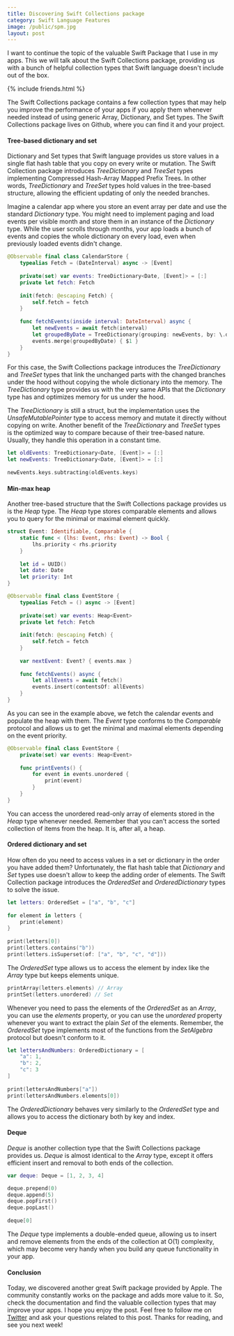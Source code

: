 ```yaml
---
title: Discovering Swift Collections package
category: Swift Language Features
image: /public/spm.jpg
layout: post
---
```


I want to continue the topic of the valuable Swift Package that I use in my apps. This we will talk about the Swift Collections package, providing us with a bunch of helpful collection types that Swift language doesn't include out of the box.

{% include friends.html %}

The Swift Collections package contains a few collection types that may help you improve the performance of your apps if you apply them whenever needed instead of using generic Array, Dictionary, and Set types. The Swift Collections package lives on Github, where you can find it and your project.

#### Tree-based dictionary and set
Dictionary and Set types that Swift language provides us store values in a single flat hash table that you copy on every write or mutation. The Swift Collection package introduces *TreeDictionary* and *TreeSet* types implementing Compressed Hash-Array Mapped Prefix Trees. In other words, *TreeDictionary* and *TreeSet* types hold values in the tree-based structure, allowing the efficient updating of only the needed branches.

Imagine a calendar app where you store an event array per date and use the standard *Dictionary* type. You might need to implement paging and load events per visible month and store them in an instance of the *Dictionary* type. While the user scrolls through months, your app loads a bunch of events and copies the whole dictionary on every load, even when previously loaded events didn't change.

```swift
@Observable final class CalendarStore {
    typealias Fetch = (DateInterval) async -> [Event]
    
    private(set) var events: TreeDictionary<Date, [Event]> = [:]
    private let fetch: Fetch
    
    init(fetch: @escaping Fetch) {
        self.fetch = fetch
    }
    
    func fetchEvents(inside interval: DateInterval) async {
        let newEvents = await fetch(interval)
        let groupedByDate = TreeDictionary(grouping: newEvents, by: \.date)
        events.merge(groupedByDate) { $1 }
    }
}
```

For this case, the Swift Collections package introduces the *TreeDictionary* and *TreeSet* types that link the unchanged parts with the changed branches under the hood without copying the whole dictionary into the memory. The *TreeDictionary* type provides us with the very same APIs that the *Dictionary* type has and optimizes memory for us under the hood.

The *TreeDictionary* is still a struct, but the implementation uses the *UnsafeMutablePointer* type to access memory and mutate it directly without copying on write. Another benefit of the *TreeDictionary* and *TreeSet* types is the optimized way to compare because of their tree-based nature. Usually, they handle this operation in a constant time.

```swift
let oldEvents: TreeDictionary<Date, [Event]> = [:]
let newEvents: TreeDictionary<Date, [Event]> = [:]
    
newEvents.keys.subtracting(oldEvents.keys)
```

#### Min-max heap
Another tree-based structure that the Swift Collections package provides us is the *Heap* type. The *Heap* type stores comparable elements and allows you to query for the minimal or maximal element quickly.

```swift
struct Event: Identifiable, Comparable {
    static func < (lhs: Event, rhs: Event) -> Bool {
        lhs.priority < rhs.priority
    }
    
    let id = UUID()
    let date: Date
    let priority: Int
}

@Observable final class EventStore {
    typealias Fetch = () async -> [Event]
    
    private(set) var events: Heap<Event>
    private let fetch: Fetch
    
    init(fetch: @escaping Fetch) {
        self.fetch = fetch
    }
    
    var nextEvent: Event? { events.max }
    
    func fetchEvents() async {
        let allEvents = await fetch()
        events.insert(contentsOf: allEvents)
    }
}
```

As you can see in the example above, we fetch the calendar events and populate the heap with them. The *Event* type conforms to the *Comparable* protocol and allows us to get the minimal and maximal elements depending on the event priority.

```swift
@Observable final class EventStore {
    private(set) var events: Heap<Event>
    
    func printEvents() {
        for event in events.unordered {
            print(event)
        }
    }
}
```

You can access the unordered read-only array of elements stored in the *Heap* type whenever needed. Remember that you can't access the sorted collection of items from the heap. It is, after all, a heap.

#### Ordered dictionary and set
How often do you need to access values in a set or dictionary in the order you have added them? Unfortunately, the flat hash table that *Dictionary* and *Set* types use doesn't allow to keep the adding order of elements. The Swift Collection package introduces the *OrderedSet* and *OrderedDictionary* types to solve the issue.

```swift
let letters: OrderedSet = ["a", "b", "c"]
    
for element in letters {
    print(element)
}
    
print(letters[0])
print(letters.contains("b"))
print(letters.isSuperset(of: ["a", "b", "c", "d"]))
```

The *OrderedSet* type allows us to access the element by index like the *Array* type but keeps elements unique.

```swift
printArray(letters.elements) // Array
printSet(letters.unordered) // Set
```

Whenever you need to pass the elements of the *OrderedSet* as an *Array*, you can use the *elements* property, or you can use the *unordered* property whenever you want to extract the plain *Set* of the elements. Remember, the *OrderedSet* type implements most of the functions from the *SetAlgebra* protocol but doesn't conform to it.

```swift
let lettersAndNumbers: OrderedDictionary = [
    "a": 1,
    "b": 2,
    "c": 3
]
    
print(lettersAndNumbers["a"])
print(lettersAndNumbers.elements[0])
```

The *OrderedDictionary* behaves very similarly to the *OrderedSet* type and allows you to access the dictionary both by key and index.

#### Deque
*Deque* is another collection type that the Swift Collections package provides us. *Deque* is almost identical to the *Array* type, except it offers efficient insert and removal to both ends of the collection.

```swift
var deque: Deque = [1, 2, 3, 4]

deque.prepend(0)
deque.append(5)
deque.popFirst()
deque.popLast()
    
deque[0]
```

The *Deque* type implements a double-ended queue, allowing us to insert and remove elements from the ends of the collection at O(1) complexity, which may become very handy when you build any queue functionality in your app.

#### Conclusion
Today, we discovered another great Swift package provided by Apple. The community constantly works on the package and adds more value to it. So, check the documentation and find the valuable collection types that may improve your apps. I hope you enjoy the post. Feel free to follow me on [Twitter](https://twitter.com/mecid) and ask your questions related to this post. Thanks for reading, and see you next week!

